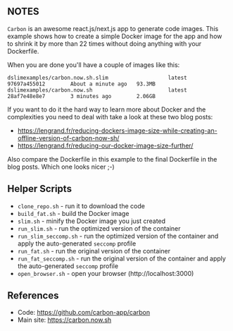 ## NOTES

`Carbon` is an awesome react.js/next.js app to generate code images. This example shows how to create a simple Docker image for the app and how to shrink it by more than 22 times without doing anything with your Dockerfile.

When you are done you'll have a couple of images like this:

```
dslimexamples/carbon.now.sh.slim                   latest              97697a455012        About a minute ago   93.3MB
dslimexamples/carbon.now.sh                        latest              28af7e48e8e7        3 minutes ago        2.06GB
```

If you want to do it the hard way to learn more about Docker and the complexities you need to deal with take a look at these two blog posts:

* https://lengrand.fr/reducing-dockers-image-size-while-creating-an-offline-version-of-carbon-now-sh/
* https://lengrand.fr/reducing-our-docker-image-size-further/

Also compare the Dockerfile in this example to the final Dockerfile in the blog posts. Which one looks nicer ;-)

## Helper Scripts

* `clone_repo.sh` - run it to download the code
* `build_fat.sh` - build the Docker image
* `slim.sh` - minify the Docker image you just created
* `run_slim.sh` - run the optimized version of the container
* `run_slim_seccomp.sh` - run the optimized version of the container and apply the auto-generated `seccomp` profile
* `run_fat.sh` - run the original version of the container
* `run_fat_seccomp.sh` - run the original version of the container and apply the auto-generated `seccomp` profile
* `open_browser.sh` - open your browser (http://localhost:3000)

## References

* Code: https://github.com/carbon-app/carbon
* Main site: https://carbon.now.sh

